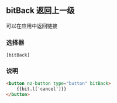 ## bitBack 返回上一级

可以在应用中返回链接

### 选择器 

`[bitBack]`

### 说明

```html
<button nz-button type="button" bitBack>
    {{bit.l['cancel']}}
</button>
```